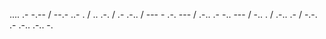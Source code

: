.... .- -.-- / --.- ..- . / .. .-. / .- .-.. / --- - .-. --- / .-.. .- -.. --- / -.. . / .-.. .- / -.-. .- .-.. .-.. -.
